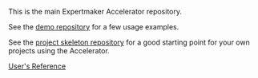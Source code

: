This is the main Expertmaker Accelerator repository.

See the [demo repository](https://github.corp.ebay.com/aberkeman/accelerator_demo) for a few usage examples.

See the [project skeleton repository](https://github.corp.ebay.com/aberkeman/accelerator_project_skeleton) for a good starting point for your own projects using the Accelerator.

[User's Reference](https://github.corp.ebay.com/aberkeman/doc_accelerator_user_ref/blob/master/doc.pdf)
